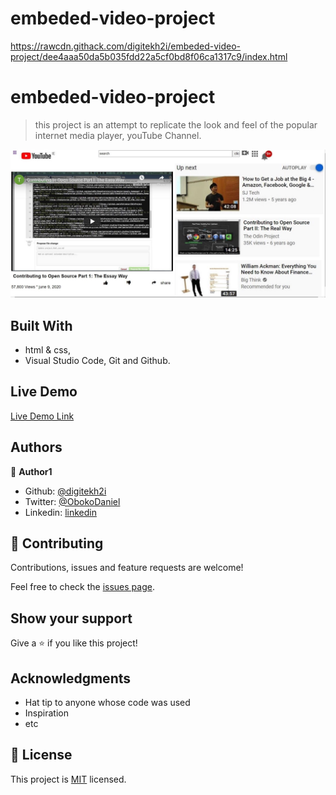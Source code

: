 # embeded-video-project
https://rawcdn.githack.com/digitekh2i/embeded-video-project/dee4aaa50da5b035fdd22a5cf0bd8f06ca1317c9/index.html

# embeded-video-project

> this project is an attempt to replicate the look and feel of the popular internet media player, youTube Channel.

![screenshot](img/player.jpg)


## Built With

- html & css,
- Visual Studio Code, Git and Github.

## Live Demo
[Live Demo Link](https://rawcdn.githack.com/digitekh2i/embeded-video-project/dee4aaa50da5b035fdd22a5cf0bd8f06ca1317c9/index.html)

## Authors

👤 **Author1**

- Github: [@digitekh2i](https://https://github.com/digitekh2i)
- Twitter: [@ObokoDaniel](https://twitter.com/ObokoDaniel)
- Linkedin: [linkedin](http://linkedin.com/in/daniel-dikachi-1luvtek101)

## 🤝 Contributing

Contributions, issues and feature requests are welcome!

Feel free to check the [issues page](issues/).

## Show your support

Give a ⭐️ if you like this project!

## Acknowledgments

- Hat tip to anyone whose code was used
- Inspiration
- etc

## 📝 License

This project is [MIT](lic.url) licensed.
